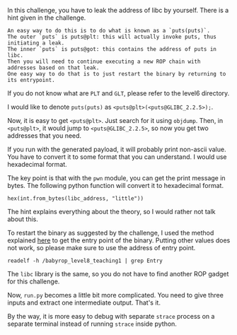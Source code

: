 In this challenge, you have to leak the address of libc by yourself.
There is a hint given in the challenge.

```
An easy way to do this is to do what is known as a `puts(puts)`.
The outer `puts` is puts@plt: this will actually invoke puts, thus initiating a leak.
The inner `puts` is puts@got: this contains the address of puts in libc.
Then you will need to continue executing a new ROP chain with addresses based on that leak.
One easy way to do that is to just restart the binary by returning to its entrypoint.
```

If you do not know what are `PLT` and `GLT`, please refer to the level6 directory.

I would like to denote `puts(puts)` as `<puts@plt>(<puts@GLIBC_2.2.5>);`.

Now, it is easy to get `<puts@plt>`. Just search for it using `objdump`.
Then, in `<puts@plt>`, it would jump to `<puts@GLIBC_2.2.5>`, so now you get two addresses that you need.

If you run with the generated payload, it will probably print non-ascii value.
You have to convert it to some format that you can understand.
I would use hexadecimal format.

The key point is that with the `pwn` module, you can get the print message in bytes.
The following python function will convert it to hexadecimal format.
```
hex(int.from_bytes(libc_address, "little"))
```

The hint explains everything about the theory, so I would rather not talk about this.

To restart the binary as suggested by the challenge, I used the method explained [here](https://stackoverflow.com/a/36165001) to get the entry point of the binary. Putting other values does not work, so please make sure to use the address of entry point.
```
readelf -h /babyrop_level8_teaching1 | grep Entry
```

The `libc` library is the same, so you do not have to find another ROP gadget for this challenge.

Now, `run.py` becomes a little bit more complicated.
You need to give three inputs and extract one intermediate output.
That's it.

By the way, it is more easy to debug with separate `strace` process on a separate terminal instead of running `strace` inside python.
